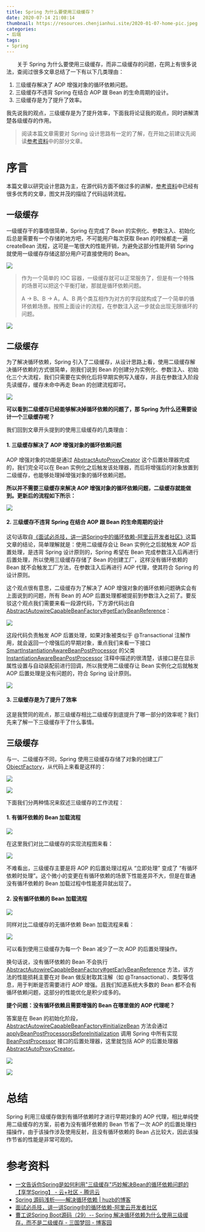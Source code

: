 ```yaml
---
title: Spring 为什么要使用三级缓存？
date: 2020-07-14 21:08:14
thumbnail: https://resources.chenjianhui.site/2020-01-07-home-pic.jpeg
categories: 
- 后端
tags: 
- Spring
---
```


&emsp;&emsp;关于 Spring 为什么要使用三级缓存，而非二级缓存的问题，在网上有很多说法，查阅过很多文章总结了一下有以下几类理由：

1. 三级缓存解决了 AOP 增强对象的循环依赖问题。
2. 三级缓存不违背 Spring 在结合 AOP 跟 Bean 的生命周期的设计。
3. 三级缓存是为了提升了效率。

我先说我的观点，三级缓存是为了提升效率，下面我将论证我的观点，同时讲解清楚各级缓存的作用。

> 阅读本篇文章需要对 Spring 设计思路有一定的了解，在开始之前建议先阅读[参考资料](#参考资料)中的部分文章。

# 序言

本篇文章以研究设计思路为主，在源代码方面不做过多的讲解，[参考资料](#参考资料)中已经有很多优秀的文章，图文并茂的描绘了代码运转流程。

## 一级缓存

一级缓存干的事情很简单，Spring 在完成了 Bean 的实例化、参数注入、初始化后总是需要有一个存储的地方吧，不可能用户每次获取 Bean 的时候都走一遍 createBean 流程，这可是一笔很大的性能开销，为避免这部分性能开销 Spring 就使用一级缓存存储这部分用户可直接使用的 Bean。

![](https://resources.chenjianhui.site/20200714150158.png)

> 作为一个简单的 IOC 容器，一级缓存就可以正常服务了，但是有一个特殊的场景可以把这个平衡打破，那就是循环依赖问题。
> 
> A -> B、B -> A，A、B 两个类互相作为对方的字段就构成了一个简单的循环依赖场景。按照上面设计的流程，在参数注入这一步就会出现无限循环的问题。

![](https://resources.chenjianhui.site/20200714151914.png)

## 二级缓存

为了解决循环依赖，Spring 引入了二级缓存，从设计思路上看，使用二级缓存解决循环依赖的方式很简单，刚我们说到 Bean 的创建分为实例化、参数注入、初始化三个大流程，我们只需要在实例化后将早期实例写入缓存，并且在参数注入阶段先读缓存，缓存未命中再走 Bean 的创建流程即可。

![](https://resources.chenjianhui.site/20200714151509.png)

**可以看到二级缓存已经能够解决掉循环依赖的问题了，那 Spring 为什么还需要设计一个三级缓存呢？**

我们回到文章开头提到的使用三级缓存的几类理由：

#### 1. 三级缓存解决了 AOP 增强对象的循环依赖问题

AOP 增强对象的功能是通过 [AbstractAutoProxyCreator](https://github.com/spring-projects/spring-framework/blob/master/spring-aop/src/main/java/org/springframework/aop/framework/autoproxy/AbstractAutoProxyCreator.java) 这个后置处理器完成的，我们完全可以在 Bean 实例化之后触发该处理器，而后将增强后的对象放置到二级缓存，也能够处理掉增强对象的循环依赖问题。

**所以并不需要三级缓存来解决 AOP 增强对象的循环依赖问题，二级缓存就能做到。更新后的流程如下所示：**

![](https://resources.chenjianhui.site/20200714164141.png)

#### 2. 三级缓存不违背 Spring 在结合 AOP 跟 Bean 的生命周期的设计

这句话取自[《面试必杀技，讲一讲Spring中的循环依赖-阿里云开发者社区》](https://developer.aliyun.com/article/766880)这篇文章的结论，简单理解就是：使用二级缓存会让 Bean 实例化之后就触发 AOP 后置处理，是违背 Spring 设计原则的，Spring 希望在 Bean 完成参数注入后再进行后置处理，所以使用三级缓存存储了 Bean 的创建工厂，这样没有循环依赖的 Bean 就不会触发工厂方法，在参数注入后再进行 AOP 代理，使其符合 Spring 的设计原则。

这个观点很有意思，二级缓存为了解决了 AOP 增强对象的循环依赖问题确实会有上面说到的问题，所有 Bean 的 AOP 后置处理都被提前到参数注入之前了。要反驳这个观点我们需要来看一段源代码，下方源代码出自[AbstractAutowireCapableBeanFactory#getEarlyBeanReference](https://github.com/spring-projects/spring-framework/blob/master/spring-beans/src/main/java/org/springframework/beans/factory/support/AbstractAutowireCapableBeanFactory.java#L970)：

![](https://resources.chenjianhui.site/20200714160636.png)

这段代码负责触发 AOP 后置处理，如果对象被类似于 @Transactional 注解作用，就会返回一个增强后的早期对象，重点我们来看一下接口 [SmartInstantiationAwareBeanPostProcessor](https://github.com/spring-projects/spring-framework/blob/master/spring-beans/src/main/java/org/springframework/beans/factory/config/SmartInstantiationAwareBeanPostProcessor.java) 的父类 [InstantiationAwareBeanPostProcessor](https://github.com/spring-projects/spring-framework/blob/master/spring-beans/src/main/java/org/springframework/beans/factory/config/InstantiationAwareBeanPostProcessor.java) 注释中描述的很清楚，该接口是在显示属性设置与自动装配前进行回调，所以我使用二级缓存让 Bean 实例化之后就触发 AOP 后置处理是没有问题的，符合 Spring 设计原则。

![](https://resources.chenjianhui.site/20200714160522.png)

#### 3. 三级缓存是为了提升了效率

这是我赞同的观点，那三级缓存相比二级缓存到底提升了哪一部分的效率呢？我们先来了解一下三级缓存干了什么事情。

## 三级缓存

与一、二级缓存不同，Spring 使用三级缓存存储了对象的创建工厂 [ObjectFactory](https://github.com/spring-projects/spring-framework/blob/master/spring-beans/src/main/java/org/springframework/beans/factory/ObjectFactory.java)，从代码上来看是这样的：

![](https://resources.chenjianhui.site/20200714162428.png)

![](https://resources.chenjianhui.site/20200714162432.png)

下面我们分两种情况来叙述三级缓存的工作流程：

#### 1. 有循环依赖的 Bean 加载流程

![](https://resources.chenjianhui.site/20200714170847.png)

在这里我们对比二级缓存的实现流程图来看：

![](https://resources.chenjianhui.site/20200714164141.png)

不难看出，三级缓存主要是将 AOP 的后置处理过程从 “立即处理” 变成了 “有循环依赖时处理”。这个微小的变更在有循环依赖的场景下性能差异不大，但是在普通没有循环依赖的 Bean 加载过程中性能差异就出现了。

#### 2. 没有循环依赖的 Bean 加载流程

![](https://resources.chenjianhui.site/20200714175142.png)

同样对比二级缓存的无循环依赖 Bean 加载流程来看：

![](https://resources.chenjianhui.site/20200714175132.png)

可以看到使用三级缓存为每一个 Bean 减少了一次 AOP 的后置处理操作。

换句话说，没有循环依赖的 Bean 不会执行 [AbstractAutowireCapableBeanFactory#getEarlyBeanReference](https://github.com/spring-projects/spring-framework/blob/master/spring-beans/src/main/java/org/springframework/beans/factory/support/AbstractAutowireCapableBeanFactory.java#L970) 方法，该方法的性能损耗主要在对 Bean 做反射取其注解（如 @Transactional）、类型等信息，用于判断是否需要进行 AOP 增强。且我们知道系统大多数的 Bean 都不会有循环依赖问题，这部分的性能优化是积少成多的。

**提个问题：没有循环依赖且需要增强的 Bean 在哪里做的 AOP 代理呢？**

答案是在 Bean 的初始化阶段，[AbstractAutowireCapableBeanFactory#initializeBean](https://github.com/spring-projects/spring-framework/blob/master/spring-beans/src/main/java/org/springframework/beans/factory/support/AbstractAutowireCapableBeanFactory.java#L606) 方法会通过 [applyBeanPostProcessorsBeforeInitialization](https://github.com/spring-projects/spring-framework/blob/master/spring-beans/src/main/java/org/springframework/beans/factory/support/AbstractAutowireCapableBeanFactory.java#L424) 调用 Spring 中所有实现 [BeanPostProcessor](https://github.com/spring-projects/spring-framework/blob/master/spring-beans/src/main/java/org/springframework/beans/factory/config/BeanPostProcessor.java) 接口的后置处理器，这里就包括 AOP 的后置处理器 [AbstractAutoProxyCreator](https://github.com/spring-projects/spring-framework/blob/master/spring-aop/src/main/java/org/springframework/aop/framework/autoproxy/AbstractAutoProxyCreator.java)。

![](https://resources.chenjianhui.site/20200714173151.png)

![](https://resources.chenjianhui.site/20200714173448.png)

# 总结

Spring 利用三级缓存做到有循环依赖时才进行早期对象的 AOP 代理，相比单纯使用二级缓存的方案，前者为没有循环依赖的 Bean 节省了一次 AOP 的后置处理扫描操作，由于该操作涉及使用反射，且没有循环依赖的 Bean 占比较大，因此该操作节省的性能是非常可观的。


# 参考资料

* [一文告诉你Spring是如何利用"三级缓存"巧妙解决Bean的循环依赖问题的【享学Spring】 - 云+社区 - 腾讯云](https://cloud.tencent.com/developer/article/1497692)
* [Spring 源码浅析——解决循环依赖 | huzb的博客](https://huzb.me/2019/03/11/Spring%E6%BA%90%E7%A0%81%E6%B5%85%E6%9E%90%E2%80%94%E2%80%94%E8%A7%A3%E5%86%B3%E5%BE%AA%E7%8E%AF%E4%BE%9D%E8%B5%96/)
* [面试必杀技，讲一讲Spring中的循环依赖-阿里云开发者社区](https://developer.aliyun.com/article/766880)
* [曹工说Spring Boot源码（29）-- Spring 解决循环依赖为什么使用三级缓存，而不是二级缓存 - 三国梦回 - 博客园](https://www.cnblogs.com/grey-wolf/p/13034371.html)